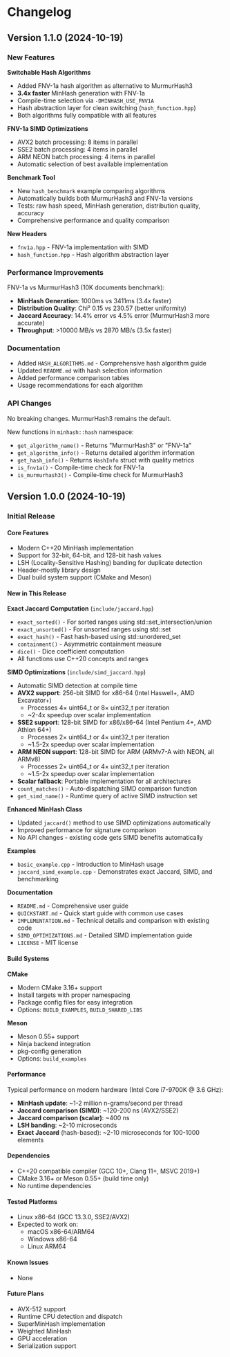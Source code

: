 # Changelog

## Version 1.1.0 (2024-10-19)

### New Features

**Switchable Hash Algorithms**
- Added FNV-1a hash algorithm as alternative to MurmurHash3
- **3.4x faster** MinHash generation with FNV-1a
- Compile-time selection via `-DMINHASH_USE_FNV1A`
- Hash abstraction layer for clean switching (`hash_function.hpp`)
- Both algorithms fully compatible with all features

**FNV-1a SIMD Optimizations**
- AVX2 batch processing: 8 items in parallel
- SSE2 batch processing: 4 items in parallel
- ARM NEON batch processing: 4 items in parallel
- Automatic selection of best available implementation

**Benchmark Tool**
- New `hash_benchmark` example comparing algorithms
- Automatically builds both MurmurHash3 and FNV-1a versions
- Tests: raw hash speed, MinHash generation, distribution quality, accuracy
- Comprehensive performance and quality comparison

**New Headers**
- `fnv1a.hpp` - FNV-1a implementation with SIMD
- `hash_function.hpp` - Hash algorithm abstraction layer

### Performance Improvements

FNV-1a vs MurmurHash3 (10K documents benchmark):
- **MinHash Generation**: 1000ms vs 3411ms (3.4x faster)
- **Distribution Quality**: Chi² 0.15 vs 230.57 (better uniformity)
- **Jaccard Accuracy**: 14.4% error vs 4.5% error (MurmurHash3 more accurate)
- **Throughput**: >10000 MB/s vs 2870 MB/s (3.5x faster)

### Documentation

- Added `HASH_ALGORITHMS.md` - Comprehensive hash algorithm guide
- Updated `README.md` with hash selection information
- Added performance comparison tables
- Usage recommendations for each algorithm

### API Changes

No breaking changes. MurmurHash3 remains the default.

New functions in `minhash::hash` namespace:
- `get_algorithm_name()` - Returns "MurmurHash3" or "FNV-1a"
- `get_algorithm_info()` - Returns detailed algorithm information
- `get_hash_info()` - Returns `HashInfo` struct with quality metrics
- `is_fnv1a()` - Compile-time check for FNV-1a
- `is_murmurhash3()` - Compile-time check for MurmurHash3

## Version 1.0.0 (2024-10-19)

### Initial Release

#### Core Features
- Modern C++20 MinHash implementation
- Support for 32-bit, 64-bit, and 128-bit hash values
- LSH (Locality-Sensitive Hashing) banding for duplicate detection
- Header-mostly library design
- Dual build system support (CMake and Meson)

#### New in This Release

**Exact Jaccard Computation** (`include/jaccard.hpp`)
- `exact_sorted()` - For sorted ranges using std::set_intersection/union
- `exact_unsorted()` - For unsorted ranges using std::set
- `exact_hash()` - Fast hash-based using std::unordered_set
- `containment()` - Asymmetric containment measure
- `dice()` - Dice coefficient computation
- All functions use C++20 concepts and ranges

**SIMD Optimizations** (`include/simd_jaccard.hpp`)
- Automatic SIMD detection at compile time
- **AVX2 support**: 256-bit SIMD for x86-64 (Intel Haswell+, AMD Excavator+)
  - Processes 4× uint64_t or 8× uint32_t per iteration
  - ~2-4x speedup over scalar implementation
- **SSE2 support**: 128-bit SIMD for x86/x86-64 (Intel Pentium 4+, AMD Athlon 64+)
  - Processes 2× uint64_t or 4× uint32_t per iteration
  - ~1.5-2x speedup over scalar implementation
- **ARM NEON support**: 128-bit SIMD for ARM (ARMv7-A with NEON, all ARMv8)
  - Processes 2× uint64_t or 4× uint32_t per iteration
  - ~1.5-2x speedup over scalar implementation
- **Scalar fallback**: Portable implementation for all architectures
- `count_matches()` - Auto-dispatching SIMD comparison function
- `get_simd_name()` - Runtime query of active SIMD instruction set

**Enhanced MinHash Class**
- Updated `jaccard()` method to use SIMD optimizations automatically
- Improved performance for signature comparison
- No API changes - existing code gets SIMD benefits automatically

**Examples**
- `basic_example.cpp` - Introduction to MinHash usage
- `jaccard_simd_example.cpp` - Demonstrates exact Jaccard, SIMD, and benchmarking

**Documentation**
- `README.md` - Comprehensive user guide
- `QUICKSTART.md` - Quick start guide with common use cases
- `IMPLEMENTATION.md` - Technical details and comparison with existing code
- `SIMD_OPTIMIZATIONS.md` - Detailed SIMD implementation guide
- `LICENSE` - MIT license

#### Build Systems

**CMake**
- Modern CMake 3.16+ support
- Install targets with proper namespacing
- Package config files for easy integration
- Options: `BUILD_EXAMPLES`, `BUILD_SHARED_LIBS`

**Meson**
- Meson 0.55+ support
- Ninja backend integration
- pkg-config generation
- Options: `build_examples`

#### Performance

Typical performance on modern hardware (Intel Core i7-9700K @ 3.6 GHz):
- **MinHash update**: ~1-2 million n-grams/second per thread
- **Jaccard comparison (SIMD)**: ~120-200 ns (AVX2/SSE2)
- **Jaccard comparison (scalar)**: ~400 ns
- **LSH banding**: ~2-10 microseconds
- **Exact Jaccard** (hash-based): ~2-10 microseconds for 100-1000 elements

#### Dependencies
- C++20 compatible compiler (GCC 10+, Clang 11+, MSVC 2019+)
- CMake 3.16+ or Meson 0.55+ (build time only)
- No runtime dependencies

#### Tested Platforms
- Linux x86-64 (GCC 13.3.0, SSE2/AVX2)
- Expected to work on:
  - macOS x86-64/ARM64
  - Windows x86-64
  - Linux ARM64

#### Known Issues
- None

#### Future Plans
- AVX-512 support
- Runtime CPU detection and dispatch
- SuperMinHash implementation
- Weighted MinHash
- GPU acceleration
- Serialization support
